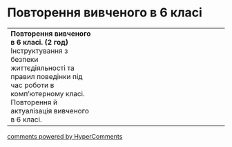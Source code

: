<div id="hypercomments_widget" class="js-hypercomments-widget invisible"></div>

# Повторення вивченого в 6 класі

<table>
  <tr>
    <td width="40%" style="vertical-align:top !important;">
<b>Повторення вивченого в 6 класі. (2 год)</b><br>
Інструктування з безпеки життєдіяльності та правил поведінки під час роботи в комп’ютерному класі.<br>
Повторення й актуалізація вивченого в 6 класі.
</td>
    <td width="60%" style="vertical-align:top !important;">
  </td>
</table>

<div class="js-hypercomments-container">
<a href="http://hypercomments.com" class="hc-link" title="comments widget">comments powered by HyperComments</a>
</div>